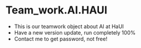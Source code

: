 # Team_work.AI.HAUI
- This is our teamwork object about AI at HaUI
- Have a new version update, run completely 100%
- Contact me to get password, not free!

